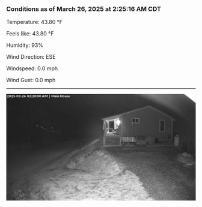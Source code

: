 ### Conditions as of March 26, 2025 at 2:25:16 AM CDT 

Temperature: 43.80 &deg;F

Feels like: 43.80 &deg;F

Humidity: 93%

Wind Direction: ESE

Windspeed: 0.0 mph

Wind Gust: 0.0 mph

---

<img src="./images/latest.jpeg"/>

